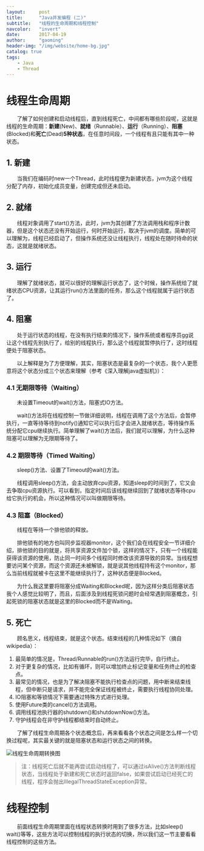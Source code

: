 ```yaml
---
layout:     post
title:      "Java并发编程 (二)"
subtitle:   "线程的生命周期和线程控制"
navcolor:   "invert"
date:       2017-04-19
author:     "gaoming"
header-img: "/img/website/home-bg.jpg"
catalog: true
tags:
    - Java 
    - Thread 
---
```


# 线程生命周期

  了解了如何创建和启动线程后，直到线程死亡，中间都有哪些阶段呢，这就是线程的生命周期：**新建**(New)、**就绪**（Runnable）、**运行**（Running）、**阻塞**(Blocked)和**死亡**(Dead)**5种状态**，在任意时间段，一个线程有且只能有其中一种状态。

## 1. 新建

  当我们在编码时new一个Thread，此时线程便为新建状态，jvm为这个线程分配了内存，初始化成员变量，创建完成但还未启动。

## 2. 就绪

  线程对象调用了start()方法，此时，jvm为其创建了方法调用栈和程序计数器，但是这个状态还没有开始运行，何时开始运行，取决于jvm的调度。简单的可以理解为，线程已经启动了，但操作系统还没让线程执行，线程处在随时待命的状态，这就是就绪状态。

## 3. 运行

  理解了就绪状态，就可以很好的理解运行状态了，这个时候，操作系统给了就绪状态CPU资源，让其运行run()方法里面的任务，那么这个线程就属于运行状态了。

## 4. 阻塞

  处于运行状态的线程，在没有执行结束的情况下，操作系统或者程序员gg说让这个线程先别执行了，给别的线程执行，那么这个线程就暂停执行了，这时线程便处于阻塞状态。

  以上解释是为了方便理解，其实，阻塞状态是最复杂的一个状态，我个人更愿意将这个状态分成三个状态来理解（参考《深入理解java虚拟机》）：

### 4.1  无期限等待（Waiting）

  未设置Timeout的wait()方法，阻塞式IO方法。

  wait()方法将在线程控制一节做详细说明，线程在调用了这个方法后，会暂停执行，一直等待等待到notify()通知它可以执行后才会进入就绪状态，等待操作系统分配它cpu继续执行。简单理解了wait()方法后，我们就可以理解，为什么这种阻塞可以理解为无限期等待了。

### 4.2  期限等待（Timed Waiting）

  sleep()方法、设置了Timeout的wait()方法。

  线程调用sleep()方法，会主动放弃cpu资源，知道sleep的时间到了，它又会去争取cpu资源执行。可以看到，指定时间后该线程继续回到了就绪状态等待cpu给它执行的机会，所以这种情况可以叫做期限等待。

### 4.3 阻塞（Blocked）

  线程在等待一个排他锁的释放。

  排他锁有的地方也叫同步监视器monitor，这个我们会在线程安全一节详细介绍，排他锁的目的就是，将共享资源文件加个锁，这样的情况下，只有一个线程能获得该资源的使用，防止同一时间多个线程同时修改该资源导致的异常。当线程想要访问某个资源，而这个资源还未被解锁，就是说其他线程持有这个monitor，那么当前线程就被卡在这里不能继续执行了，这种状态便是Blocked。

  为什么我这里要将阻塞分成Waiting和Blocked呢，因为这样分类后阻塞状态我个人感觉比较明了，而且，后面涉及到线程死锁问题时会经常遇到阻塞概念，引起死锁的阻塞状态就是这里的Blocked而不是Waiting。

## 5. 死亡

  顾名思义，线程结束，就是这个状态。结束线程的几种情况如下（摘自wikipedia）：

1. 最简单的情况是，Thread/Runnable的run()方法运行完毕，自行终止。
2. 对于更复杂的情况，比如有循环，则可以增加终止标记变量和任务终止的检查点。
3. 最常见的情况，也是为了解决阻塞不能执行检查点的问题，用中断来结束线程，但中断只是请求，并不能完全保证线程被终止，需要执行线程协同处理。
4. IO阻塞和等锁情况下需要通过特殊方式进行处理。
5. 使用Future类的cancel()方法调用。
6. 调用线程池执行器的shutdown()和shutdownNow()方法。
7. 守护线程会在非守护线程都结束时自动终止。

  了解了线程生命周期各个状态概念后，再来看看各个状态之间是怎么样一个切换过程呢，其实最关键的就是阻塞状态和运行状态之间的转换。

![线程生命周期转换图](https://github.com/GaoMingA/blogger/blob/master/img/website/java/java_thread_lifecycle.png?raw=true)

> 注：线程死亡后就不能再尝试启动线程了，可以通过isAlive()方法判断线程状态，当线程处于新建和死亡状态时返回false，如果尝试启动已经死亡的线程，程序会抛出IllegalThreadStateException异常。

# 线程控制

  前面线程生命周期里面在线程状态转换时用到了很多方法，比如sleep() wait()等等，这些方法可以控制线程的执行状态的切换，所以我们这一节主要看看线程控制的这些方法。







